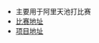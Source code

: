 - 主要用于阿里天池打比赛
- [比赛地址](https://tianchi.aliyun.com/competition/entrance/532222/rankingList)
- [项目地址](https://github.com/h563k/alitianchi)